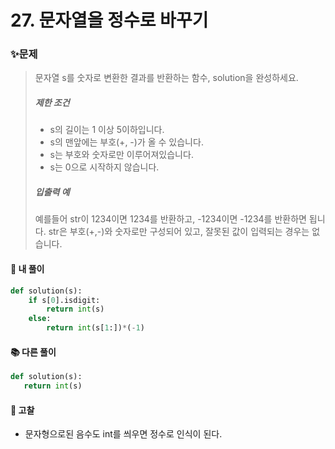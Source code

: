 # 27. 문자열을 정수로 바꾸기

### ✨문제

> 문자열 s를 숫자로 변환한 결과를 반환하는 함수, solution을 완성하세요.
>
> ##### 제한 조건
>
> - s의 길이는 1 이상 5이하입니다.
> - s의 맨앞에는 부호(+, -)가 올 수 있습니다.
> - s는 부호와 숫자로만 이루어져있습니다.
> - s는 0으로 시작하지 않습니다.
>
> ##### 입출력 예
>
> 예를들어 str이 1234이면 1234를 반환하고, -1234이면 -1234를 반환하면 됩니다.
> str은 부호(+,-)와 숫자로만 구성되어 있고, 잘못된 값이 입력되는 경우는 없습니다.



#### 🎈 내 풀이

```python
def solution(s):
    if s[0].isdigit:
        return int(s)
    else:
        return int(s[1:])*(-1)
```



#### **📚 다른 풀이** 

```python
def solution(s):
   return int(s)
```



#### 🧨 고찰

- 문자형으로된 음수도 int를 씌우면 정수로 인식이 된다.

  
